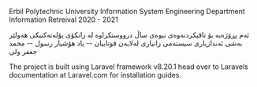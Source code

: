 Erbil Polytechnic University
Information System Engineering Department
Information Retreival 2020 - 2021

ئەم پڕۆژەیە بۆ تاقیکردنەوەی نیوەی ساڵ درووستکراوە لە زانکۆی پۆلەتەکنیکی هەولێر بەشی ئەندازیاری سیستەمی زانیاری
لەلایەن قوتابیان
-- یاد هۆشیار رسول
-- محمد جعفر ولی

The project is built using Laravel framework v8.20.1 head over to Laravels documentation at Laravel.com for installation guides.
